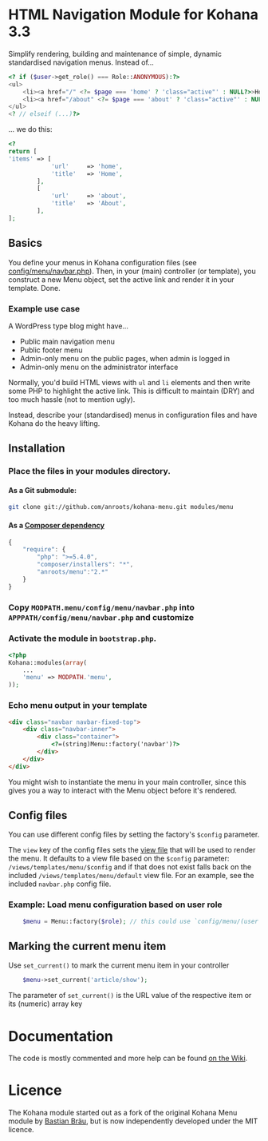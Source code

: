 # HTML Navigation Module for Kohana 3.3

Simplify rendering, building and maintenance of simple, dynamic standardised navigation menus. Instead of...

```php
<? if ($user->get_role() === Role::ANONYMOUS):?>
<ul>
	<li><a href="/" <?= $page === 'home' ? 'class="active"' : NULL?>>Home</a></li>
	<li><a href="/about" <?= $page === 'about' ? 'class="active"' : NULL?>>About</a></li>
</ul>
<? // elseif (...)?>
```
... we do this:
```php
<?
return [
'items' => [
            'url'     => 'home',
            'title'   => 'Home',
        ],
        [
            'url'     => 'about',
            'title'   => 'About',
        ],
];
```

## Basics

You define your menus in Kohana configuration files
(see [config/menu/navbar.php](https://github.com/anroots/kohana-menu/blob/master/config/menu/navbar.php)).
Then, in your (main) controller (or template), you construct a new Menu object, set the active link and render it in your template. Done.

### Example use case

A WordPress type blog might have...

* Public main navigation menu
* Public footer menu
* Admin-only menu on the public pages, when admin is logged in
* Admin-only menu on the administrator interface

Normally, you'd build HTML views with `ul` and `li` elements and then write some PHP to highlight the active link. This is
difficult to maintain (DRY) and too much hassle (not to mention ugly).

Instead, describe your (standardised) menus in configuration files and have Kohana do the heavy lifting.

## Installation

### Place the files in your modules directory.

#### As a Git submodule:

```bash
git clone git://github.com/anroots/kohana-menu.git modules/menu
```
#### As a [Composer dependency](http://getcomposer.org)

```javascript
{
	"require": {
		"php": ">=5.4.0",
		"composer/installers": "*",
		"anroots/menu":"2.*"
	}
}
```

### Copy `MODPATH.menu/config/menu/navbar.php` into `APPPATH/config/menu/navbar.php` and customize

### Activate the module in `bootstrap.php`.

```php
<?php
Kohana::modules(array(
	...
	'menu' => MODPATH.'menu',
));
```

### Echo menu output in your template

```html
<div class="navbar navbar-fixed-top">
	<div class="navbar-inner">
		<div class="container">
			<?=(string)Menu::factory('navbar')?>
		</div>
	</div>
</div>
```

You might wish to instantiate the menu in your main controller, since this gives you a way to interact with the Menu object
before it's rendered.

## Config files

You can use different config files by setting the factory's `$config` parameter.

The `view` key of the config files sets the [view file](http://kohanaframework.org/3.3/guide/kohana/mvc/views) that will be used to render the menu.
It defaults to a view file based on the `$config` parameter: `/views/templates/menu/$config`
and if that does not exist falls back on the included `/views/templates/menu/default` view file.
For an example, see the included `navbar.php` config file.

### Example: Load menu configuration based on user role

```php
	$menu = Menu::factory($role); // this could use `config/menu/(user|admin).php`
```

## Marking the current menu item

Use `set_current()` to mark the current menu item in your controller
```php
	$menu->set_current('article/show');
```
The parameter of `set_current()` is the URL value of the respective item or its (numeric) array key

# Documentation

The code is mostly commented and more help can be found [on the Wiki](https://github.com/anroots/kohana-menu/wiki).

# Licence

The Kohana module started out as a fork of the original Kohana Menu module by
[Bastian Bräu](http://github.com/b263/kohana-menu), but is now independently developed under the MIT licence.
